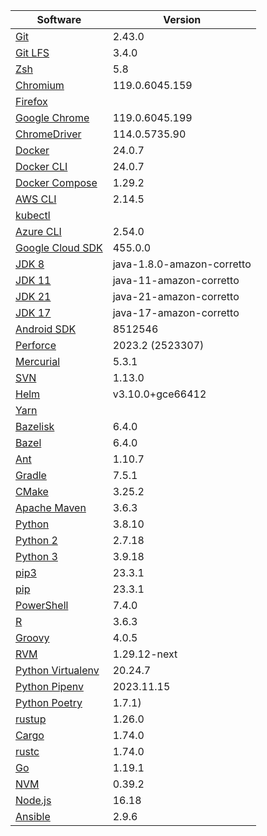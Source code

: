 [//]: # (title: Preinstalled Software on TeamCity Cloud Ubuntu Agents)
[//]: # (auxiliary-id: Preinstalled Software on TeamCity Cloud Ubuntu Agents)

<chunk id="ubuntu-jb-agents">

|Software|Version|
|---|---|
|[Git](https://git-scm.com/)|2.43.0|
|[Git LFS](https://git-lfs.github.com/)|3.4.0|
|[Zsh](https://www.zsh.org/)|5.8|
|[Chromium](https://www.chromium.org/)|119.0.6045.159|
|[Firefox](https://www.mozilla.org/en-US/firefox/)||
|[Google Chrome](https://www.google.com/chrome/)|119.0.6045.199|
|[ChromeDriver](https://chromedriver.chromium.org/)|114.0.5735.90|
|[Docker](https://www.docker.com/)|24.0.7|
|[Docker CLI](https://docs.docker.com/engine/reference/commandline/cli/)|24.0.7|
|[Docker Compose](https://docs.docker.com/compose/)|1.29.2|
|[AWS CLI](https://aws.amazon.com/cli/)|2.14.5|
|[kubectl](https://kubernetes.io/docs/tasks/tools/#kubectl)||
|[Azure CLI](https://docs.microsoft.com/en-us/cli/azure/)|2.54.0|
|[Google Cloud SDK](https://cloud.google.com/sdk)|455.0.0|
|[JDK 8](https://docs.aws.amazon.com/corretto/latest/corretto-8-ug/downloads-list.html)|java-1.8.0-amazon-corretto|
|[JDK 11](https://docs.aws.amazon.com/corretto/latest/corretto-11-ug/downloads-list.html)|java-11-amazon-corretto|
|[JDK 21](https://docs.aws.amazon.com/corretto/latest/corretto-21-ug/downloads-list.html)|java-21-amazon-corretto|
|[JDK 17](https://docs.aws.amazon.com/corretto/latest/corretto-17-ug/downloads-list.html)|java-17-amazon-corretto|
|[Android SDK](https://developer.android.com/studio/command-line)|8512546|
|[Perforce](https://www.perforce.com/)|2023.2 (2523307)|
|[Mercurial](https://www.mercurial-scm.org/)|5.3.1|
|[SVN](https://subversion.apache.org/)|1.13.0|
|[Helm](https://helm.sh/)|v3.10.0+gce66412|
|[Yarn](https://yarnpkg.com/)||
|[Bazelisk](https://github.com/bazelbuild/bazelisk)|6.4.0|
|[Bazel](https://bazel.build/)|6.4.0|
|[Ant](https://ant.apache.org/)|1.10.7|
|[Gradle](https://gradle.org/)|7.5.1|
|[CMake](https://cmake.org/)|3.25.2|
|[Apache Maven](https://maven.apache.org/)|3.6.3|
|[Python](https://www.python.org/)|3.8.10|
|[Python 2](https://www.python.org/downloads/)|2.7.18|
|[Python 3](https://www.python.org/downloads/)|3.9.18|
|[pip3](https://pip.pypa.io/en/stable/)|23.3.1|
|[pip](https://pip.pypa.io/en/stable/)|23.3.1|
|[PowerShell](https://docs.microsoft.com/en-us/powershell/)|7.4.0|
|[R](https://www.r-project.org/)|3.6.3|
|[Groovy](https://groovy-lang.org/)|4.0.5|
|[RVM](https://rvm.io/)|1.29.12-next|
|[Python Virtualenv](https://virtualenv.pypa.io/en/latest/)|20.24.7|
|[Python Pipenv](https://pipenv.pypa.io/en/latest/)|2023.11.15|
|[Python Poetry](https://python-poetry.org/)|1.7.1)|
|[rustup](https://rustup.rs/)|1.26.0|
|[Cargo](https://doc.rust-lang.org/cargo/)|1.74.0|
|[rustc](https://doc.rust-lang.org/rustc/what-is-rustc.html)|1.74.0|
|[Go](https://golang.org/)|1.19.1|
|[NVM](https://github.com/nvm-sh/nvm)|0.39.2|
|[Node.js](https://nodejs.org/en/)|16.18|
|[Ansible](https://www.ansible.com/)|2.9.6|

</chunk> 

